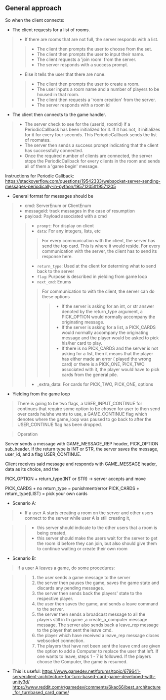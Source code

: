 General approach
----------------

So when the client connects:

- The client requests for a list of rooms.
 
> - If there are rooms that are not full, the server responds with a list.
> > - The client then prompts the user to choose from the set.
> > - The client then prompts the user to input their name.
> > - The client requests a 'join room' from the server.
> > - The server responds with a success prompt.  
> - Else it tells the user that there are none. 
> > - The client then prompts the user to create a room.
> > - The user inputs a room name and a number of players to be housed in that room.
> > - The client then requests a 'room creation' from the server. 
> > - The server responds with a room id

- The client then connects to the game handler. 

> - The server check to see for the (userid, roomid) if a PeriodicCallback has
been initialized for it. If it has not, it initializes for it for every 
four seconds. This PeriodicCallback sends the list of roomates.  
> - The server then sends a success prompt indicating that the client has 
successfully connected.
> - Once the required number of clients are connected, the server stops the 
PeriodicCallback for every clients in the room and sends all of them a
'game begin' message.

Instructions for Periodic Callback: 
https://stackoverflow.com/questions/19542333/websocket-server-sending-messages-periodically-in-python/19571205#19571205 


- General format for messages should be

> - cmd: ServerEnum or ClientEnum
> - messageid: track messages in the case of resumption
> - payload: Payload associated with a cmd
> > - `prompt`: For display on client
> > - `data`: For any integers, lists, etc
> > > For every communication with the client, the server has send the top
> > > card. This is where it would reside.
> > > For every communication with the server, the client has to send its
> > > response here.
> > - `return_type`: Used at the client for determing what to send back to
> > the server
> > - `flag`: Purpose is described in yielding from game loop
> > - `next_cmd`: Enums
> > > For communication to with the client, the server can do these options
> > > > - If the server is asking for an int, or str answer denoted by the
> > > > return_type argument, a PICK_OPTION would normally accompany the
> > > > originating message.
> > > > - If the server is asking for a list, a PICK_CARDS would normally
> > > > accompany the originating message and the player would be asked to
> > > > pick his/her card to play. 
> > > > - If there is no PICK_CARDS and the server is not asking for a list,
> > > >  then it means that the player has either made an error
> > > > ( played the wrong card) or there is a PICK_ONE, PICK_TWO 
> > > > associated with it, the player would have to pick cards from 
> > > > the general pile.  
> > - _extra_data: For cards for PICK_TWO, PICK_ONE, options

- Yielding from the game loop

> There is going to be two flags, a USER_INPUT_CONTINUE for 
continues that require some option to be chosen for user to then send
over cards he/she wants to use, a GAME_CONTINUE flag which denotes
where the game_loop was paused to go back to after the USER_CONTINUE flag
has been dropped.


> Operation

Server sends a message with GAME_MESSAGE_REP header, PICK_OPTION sub_header.
If the return type is INT or STR, the server saves the message, user_id, and
a flag USER_CONTINUE. 

Client receives said message and responds with GAME_MESSAGE header, data as
its choice, and the  

PICK_OPTION + return_type(INT or STR) -> server accepts and move

PICK_CARDS + no return_type = punishment/error
PICK_CARDS + return_type(LIST) = pick your own cards

- Scenario A:

> -  If a user A starts creating a room on the server and other users connect to 
the server while user A is still creating it,
 
> > - this server should indicate to the other users that a room is being created,
> > - this server should make the users wait for the server to get the room id before they can join, but also should give them to continue waiting or create their own room

- Scenario B:

> If a user A leaves a game, do some procedures:

> > 1.  the user sends a game message to the server 
> > 2.  the server then pauses the game, saves the game state and discards any pending messages.
> > 3.  the server then sends back the players' state to the respective player.
> > 4.  the user then saves the game, and sends a leave command to the server.
> > 5.  the server then sends a broadcast message to all the players still in th game ,a create_a_computer message message, The server also sends back a leave_rep message to the player that sent the leave cmd.
> > 6.  the player which have received a leave_rep message closes websocket connection.
> > 7.  The players that have not been sent the leave cmd are given the option to add a Computer to replace the user that left. If one wants to leave, steps 1 - 7 is followed. If the players choose the Computer, the game is resumed. 


- This is useful: https://www.gamedev.net/forums/topic/679641-serverclient-architecture-for-turn-based-card-game-developed-with-unity3d/ 
https://www.reddit.com/r/gamedev/comments/6kac66/best_architecture_for_turnbased_card_game/
